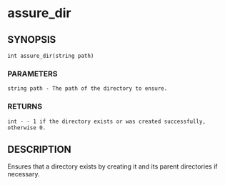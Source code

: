 # assure_dir

## SYNOPSIS

    int assure_dir(string path)

### PARAMETERS

    string path - The path of the directory to ensure.

### RETURNS

    int - - 1 if the directory exists or was created successfully, otherwise 0.

## DESCRIPTION

Ensures that a directory exists by creating it and its parent
directories if necessary.
